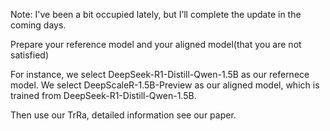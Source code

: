 Note: I've been a bit occupied lately, but I’ll complete the update in the coming days.

Prepare your reference model and your aligned model(that you are not satisfied)

For instance, we select DeepSeek-R1-Distill-Qwen-1.5B as our refernece model. We select DeepScaleR-1.5B-Preview as our aligned model, which is trained from DeepSeek-R1-Distill-Qwen-1.5B.

Then use our TrRa, detailed information see our paper. 